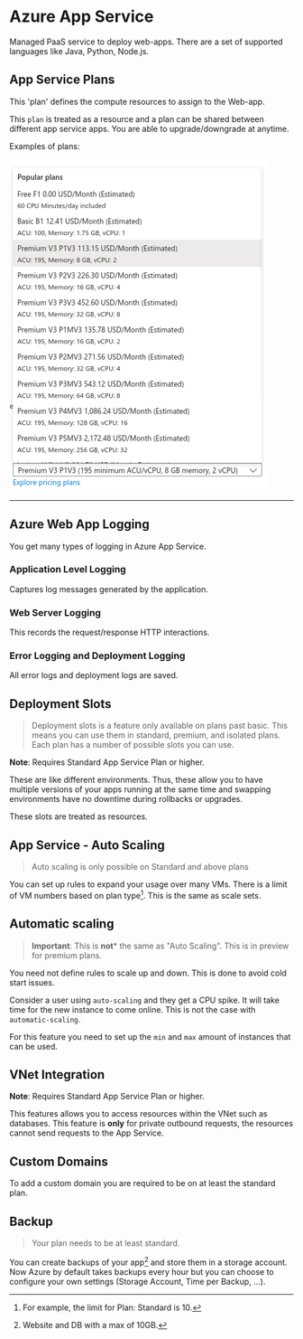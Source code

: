 
# Azure App Service

Managed PaaS service to deploy web-apps. There are a set of supported languages like Java, Python, Node.js.

## App Service Plans


This 'plan' defines the compute resources to assign to the Web-app.

This `plan` is treated as a resource and a plan can be shared between different app service apps. You are able to upgrade/downgrade at anytime.

Examples of plans:

![aap_plans_ex](../img/aap_plans_ex.png)

---

## Azure Web App Logging

You get many types of logging in Azure App Service. 

### Application Level Logging

Captures log messages generated by the application.

### Web Server Logging

This records the request/response HTTP interactions.

### Error Logging and Deployment Logging

All error logs and deployment logs are saved. 

## Deployment Slots

> Deployment slots is a feature only available on plans past basic. This means you can use them in standard, premium, and isolated plans. Each plan has a number of possible slots you can use.

**Note**: Requires Standard App Service Plan or higher.

These are like different environments. Thus, these allow you to have multiple versions of your apps running at the same time and swapping environments have no downtime during rollbacks or upgrades. 

These slots are treated as resources.


## App Service - Auto Scaling

> Auto scaling is only possible on Standard and above plans

You can set up rules to expand your usage over many VMs. There is a limit of VM numbers based on plan type[^1]. This is the same as scale sets.


[^1]: For example, the limit for Plan: Standard is 10.

## Automatic scaling

> **Important**: This is **not*** the same as "Auto Scaling". This is in preview for premium plans.  

You need not define rules to scale up and down. This is done to avoid cold start issues.

Consider a user using `auto-scaling` and they get a CPU spike. It will take time for the new instance to come online. This is not the case with `automatic-scaling`. 

For this feature you need to set up the `min` and `max` amount of  instances that can be used.

## VNet Integration

**Note**: Requires Standard App Service Plan or higher.

This features allows you to access resources within the VNet such as databases. This feature is **only** for private outbound requests, the resources cannot send requests to the App Service.

## Custom Domains

To add a custom domain you are required to be on at least the standard plan.

## Backup

> Your plan needs to be at least standard.

You can create backups of your app[^2] and store them in a storage account. Now Azure by default takes backups every hour but you can choose to configure your own settings (Storage Account, Time per Backup, ...).


[^2]: Website and DB with a max of 10GB.